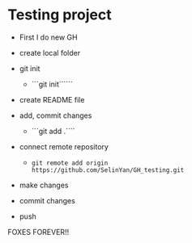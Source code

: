# Testing project

- First I do new GH

- create local folder
- git init
  - ```git init``````
- create README file
- add, commit changes
  - ```git add .````
- connect remote repository
  - `git remote add origin https://github.com/SelinYan/GH_testing.git `
- make changes
- commit changes
- push

FOXES FOREVER!!
